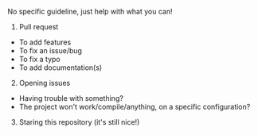 No specific guideline, just help with what you can!

1. Pull request
  - To add features
  - To fix an issue/bug
  - To fix a typo
  - To add documentation(s)
2. Opening issues
  - Having trouble with something?
  - The project won't work/compile/anything, on a specific configuration?
3. Staring this repository (it's still nice!)
